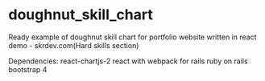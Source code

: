 # doughnut_skill_chart
Ready example of doughnut skill chart for portfolio website written in react
demo - skrdev.com(Hard skills section)

Dependencies:
react-chartjs-2
react with webpack for rails
ruby on rails
bootstrap 4